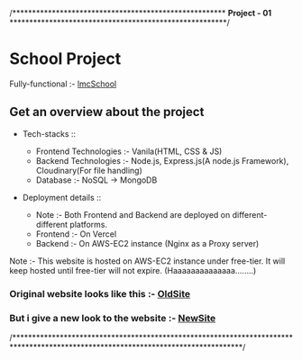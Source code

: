 /****************************************************** 
<strong>Project - 01</strong> *******************************************************/


# School Project
Fully-functional :-  [lmcSchool](https://www.lmceduhub.in/)

## Get an overview about the project

- Tech-stacks :: 
  - Frontend Technologies :- Vanila(HTML, CSS & JS)
  - Backend Technologies :- Node.js, Express.js(A node.js Framework), Cloudinary(For file handling)
  - Database :- NoSQL -> MongoDB

- Deployment details ::
  - Note :- Both Frontend and Backend are deployed on different-different platforms.
  - Frontend :- On Vercel
  - Backend :- On AWS-EC2 instance (Nginx as a Proxy server)

Note :- This website is hosted on AWS-EC2 instance under free-tier. It will keep hosted until free-tier will not expire.  (Haaaaaaaaaaaaaa........)

### Original website looks like this :- [OldSite](https://lmcpatna.in/)
### But i give a new look to the website :- [NewSite](https://www.lmceduhub.in/)

/**********************************************************************************************************************************/
